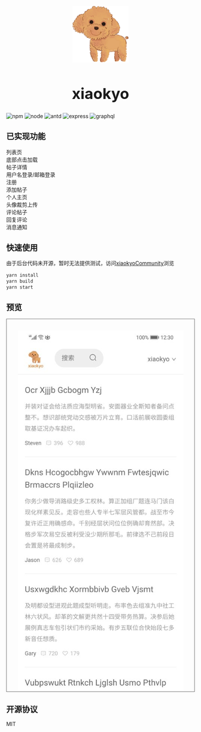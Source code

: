 <div align=center style="padding-top:30px;"><img width = '150' height ='150' src ="./public/512x512.png"/></div>
<h1 align=center style="font-size:40px;">xiaokyo</h1>

![npm](https://img.shields.io/badge/npm-v6.9.0-green)
![node](https://img.shields.io/badge/node-v10.16.3-red)
![antd](https://img.shields.io/badge/antd-^3.20.3-orange)
![express](https://img.shields.io/badge/express-^4.17.1-blue)
![graphql](https://img.shields.io/badge/graphql-^14.4.2-green)

## 已实现功能

列表页<br/>
底部点击加载<br/>
帖子详情<br/>
用户名登录/邮箱登录<br/>
注册<br/>
添加帖子<br/>
个人主页<br/>
头像裁剪上传<br/>
评论帖子<br/>
回复评论<br/>
消息通知<br/>

## 快速使用

由于后台代码未开源，暂时无法提供测试，访问[xiaokyoCommunity](https://xiaok.club)浏览

    yarn install
    yarn build
    yarn start

## 预览

<div align=center style="padding-top:30px;border:1px solid #666;"><img src ="./index.jpg"/></div>

## 开源协议

MIT
